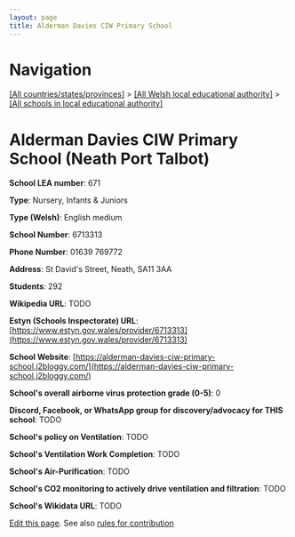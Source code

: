 ```yaml
---
layout: page
title: Alderman Davies CIW Primary School
---
```

# Navigation

[[All countries/states/provinces]](../../..) > [[All Welsh local educational authority]](../..) > [[All schools in local educational authority]](..)

# Alderman Davies CIW Primary School (Neath Port Talbot)

**School LEA number**: 671

**Type**: Nursery, Infants & Juniors

**Type (Welsh)**: English medium

**School Number**: 6713313

**Phone Number**: 01639 769772

**Address**: St David's Street, Neath, SA11 3AA

**Students**: 292

**Wikipedia URL**: TODO

**Estyn (Schools Inspectorate) URL**: [https://www.estyn.gov.wales/provider/6713313](https://www.estyn.gov.wales/provider/6713313)

**School Website**: [https://alderman-davies-ciw-primary-school.j2bloggy.com/](https://alderman-davies-ciw-primary-school.j2bloggy.com/)

**School's overall airborne virus protection grade (0-5)**: 0

**Discord, Facebook, or WhatsApp group for discovery/advocacy for THIS school**: TODO

**School's policy on Ventilation**: TODO

**School's Ventilation Work Completion**: TODO

**School's Air-Purification**: TODO

**School's CO2 monitoring to actively drive ventilation and filtration**: TODO

**School's Wikidata URL**: TODO




[Edit this page](https://github.com/VentilationProject/Wales/edit/prif/./Neath_Port_Talbot/Alderman_Davies_CIW_Primary_School.md). See also [rules for contribution](../../../contribution-rules/)